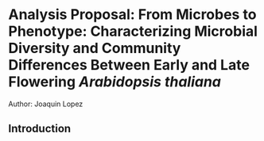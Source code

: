 # Analysis Proposal: From Microbes to Phenotype: Characterizing Microbial Diversity and Community Differences Between Early and Late Flowering _Arabidopsis thaliana_

Author: Joaquin Lopez

## Introduction
